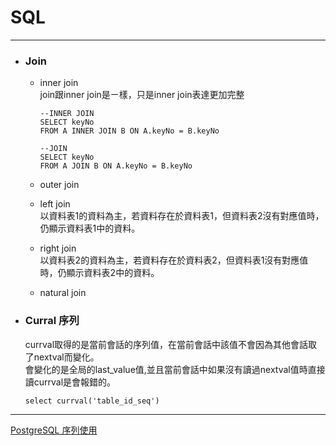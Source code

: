 # SQL
*****

+ ### Join
	+ inner join  
		join跟inner join是ㄧ樣，只是inner join表達更加完整  
		```
		--INNER JOIN
		SELECT keyNo
		FROM A INNER JOIN B ON A.keyNo = B.keyNo

		--JOIN
		SELECT keyNo
		FROM A JOIN B ON A.keyNo = B.keyNo
		```
		
	+ outer join  
	
	+ left join  
		以資料表1的資料為主，若資料存在於資料表1，但資料表2沒有對應值時，仍顯示資料表1中的資料。  
	+ right join  
		以資料表2的資料為主，若資料存在於資料表2，但資料表1沒有對應值時，仍顯示資料表2中的資料。  
	+ natural join  
	
+ ### Curral 序列  
	currval取得的是當前會話的序列值，在當前會話中該值不會因為其他會話取了nextval而變化。  
	會變化的是全局的last_value值,並且當前會話中如果沒有讀過nextval值時直接讀currval是會報錯的。   
	```
	select currval('table_id_seq')
	```
*****
[PostgreSQL 序列使用](https://my.oschina.net/Kenyon/blog/60091)  

